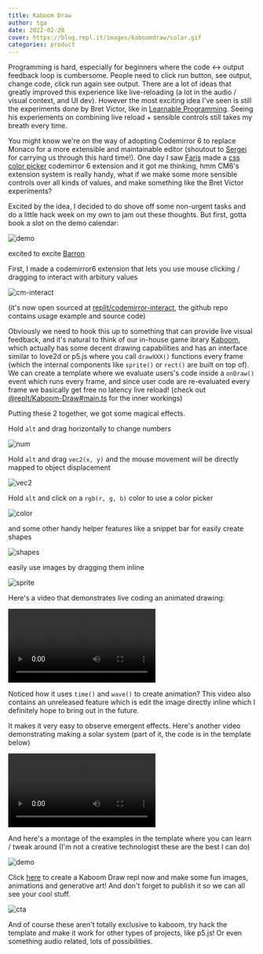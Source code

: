 ```yaml
---
title: Kaboom Draw
author: tga
date: 2022-02-28
cover: https://blog.repl.it/images/kaboomdraw/solar.gif
categories: product
---
```


Programming is hard, especially for beginners where the code <-> output feedback loop is cumbersome. People need to click run button, see output, change code, click run again see output. There are a lot of ideas that greatly improved this experience like live-reloading (a lot in the audio / visual context, and UI dev). However the most exciting idea I've seen is still the experiments done by Bret Victor, like in [Learnable Programming](http://worrydream.com/LearnableProgramming/). Seeing his experiements on combining live reload + sensible controls still takes my breath every time.

You might know we're on the way of adopting Codemirror 6 to replace Monaco for a more extensible and maintainable editor (shoutout to [Sergei](https://twitter.com/SergeiChestakov) for carrying us through this hard time!). One day I saw [Faris](https://twitter.com/masadfrost) made a [css color picker](https://github.com/replit/Codemirror-CSS-color-picker) codemirror 6 extension and it got me thinking, hmm CM6's extension system is really handy, what if we make some more sensible controls over all kinds of values, and make something like the Bret Victor experiments?

Excited by the idea, I decided to do shove off some non-urgent tasks and do a little hack week on my own to jam out these thoughts. But first, gotta book a slot on the demo calendar:

![demo](https://blog.repl.it/images/kaboomdraw/barron.png)

excited to excite [Barron](https://twitter.com/WarronBebster)

First, I made a codemirror6 extension that lets you use mouse clicking / dragging to interact with arbitury values

![cm-interact](https://blog.repl.it/images/kaboomdraw/cm-interact.gif)

(it's now open sourced at [replit/codemirror-interact](https://github.com/replit/codemirror-interact), the github repo contains usage example and source code)

Obviously we need to hook this up to something that can provide live visual feedback, and it's natural to think of our in-house game ibrary [Kaboom](https://kaboomjs.com/), which actually has some decent drawing capabilities and has an interface similar to love2d or p5.js where you call `drawXXX()` functions every frame (which the internal components like `sprite()` or `rect()` are built on top of). We can create a template where we evaluate users's code inside a `onDraw()` event which runs every frame, and since user code are re-evaluated every frame we basically get free no latency live reload! (check out [@replt/Kaboom-Draw#main.ts](https://replit.com/@replit/Kaboom-Draw#main.ts) for the inner workings)

Putting these 2 together, we got some magical effects.

Hold `alt` and drag horizontally to change numbers

![num](https://blog.repl.it/images/kaboomdraw/num.gif)

Hold `alt` and drag `vec2(x, y)` and the mouse movement will be directly mapped to object displacement

![vec2](https://blog.repl.it/images/kaboomdraw/vec2.gif)

Hold `alt` and click on a `rgb(r, g, b)` color to use a color picker

![color](https://blog.repl.it/images/kaboomdraw/color.gif)

and some other handy helper features like a snippet bar for easily create shapes

![shapes](https://blog.repl.it/images/kaboomdraw/shapes.gif)

easily use images by dragging them inline

![sprite](https://blog.repl.it/images/kaboomdraw/sprite.gif)

Here's a video that demonstrates live coding an animated drawing:

<video controls webkit-playsinline="true" playsinline="" src="https://blog.repl.it/images/kaboomdraw/drawing.mp4"></video>

Noticed how it uses `time()` and `wave()` to create animation? This video also contains an unreleased feature which is edit the image directly inline which I definitely hope to bring out in the future.

It makes it very easy to observe emergent effects. Here's another video demonstrating making a solar system (part of it, the code is in the template below)

<video controls webkit-playsinline="true" playsinline="" src="https://blog.repl.it/images/kaboomdraw/solar.mp4"></video>

And here's a montage of the examples in the template where you can learn / tweak around (I'm not a creative technologist these are the best I can do)

![demo](https://blog.repl.it/images/kaboomdraw/demo.gif)

Click [here](https://replit.com/@replit/Kaboom-Draw) to create a Kaboom Draw repl now and make some fun images, animations and generative art! And don't forget to publish it so we can all see your cool stuff.

![cta](https://blog.repl.it/images/kaboomdraw/cta.png)

And of course these aren't totally exclusive to kaboom, try hack the template and make it work for other types of projects, like p5.js! Or even something audio related, lots of possibilities. 